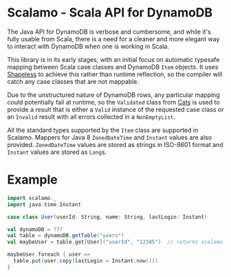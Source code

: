 # Scalamo - Scala API for DynamoDB

The Java API for DynamoDB is verbose and cumbersome, and while it's fully
usable from Scala, there is a need for a cleaner and more elegant way
to interact with DynamoDB when one is working in Scala.

This library is in its early stages, with an initial focus on automatic
typesafe mapping between Scala case classes and DynamoDB `Item` objects.
It uses [Shapeless](https://github.com/milessabin/shapeless) to achieve 
this rather than runtime reflection, so the compiler will catch any case
classes that are not mappable.

Due to the unstructured nature of DynamoDB rows, any particular mapping
could potentially fail at runtime, so the `Validated` class from 
[Cats](http://typelevel.org/cats/) is used to provide a result that is 
either a `Valid` instance of the requested case class or an `Invalid` 
result with all errors collected in a `NonEmptyList`.

All the standard types supported by the `Item` class are supported in
Scalamo. Mappers for Java 8 `ZonedDateTime` and `Instant` values are
also provided. `ZonedDateTime` values are stored as strings in ISO-8601
format and `Instant` values are stored as `Long`s.

# Example

```scala
import scalamo._
import java.time.Instant

case class User(userId: String, name: String, lastLogin: Instant)

val dynamoDB = ???
val table = dynamoDB.getTable("users")
val maybeUser = table.get[User]("userId", "12345")  // returns scalamo.Validated[User], which is cats.data.ValidatedNel[Throwable, User]

maybeUser.foreach { user =>
  table.put(user.copy(lastLogin = Instant.now()))
}
```
